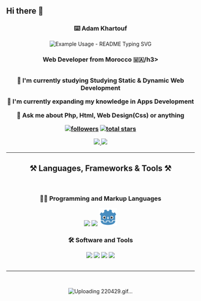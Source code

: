 ## Hi there 👋

<!-- markdownlint-disable MD033 MD041 -->
<p align="center">
  <h3 align="center">⌨️ Adam Khartouf</h3>
</p>

<p align="center">
  <img src="https://readme-typing-svg.demolab.com/?lines=Welcome+To+My+Profile!;Im+Adam+Khartouf!&font=Alfa+Slab+One&center=true&width=400&height=50&duration=4000&pause=1000" alt="Example Usage - README Typing SVG">
</p>

<h3 align="center">Web Developer from Morocco 🇲🇦/h3>

</br>

<br/>

<div align="center">
 
 🔭 I'm currently studying **Studying Static & Dynamic Web Development**
 
 🌱 I'm currently expanding my knowledge in **Apps Development**

 💬 Ask me about **Php, Html, Web Design(Css) or anything**

 </div>

<p align="center">
      <a href="https://github.com/AdamKhartouf?tab=followers">
         <img alt="followers" title="Follow me on Github" src="https://custom-icon-badges.demolab.com/github/followers/AdamKhartouf?color=236ad3&labelColor=1155ba&style=for-the-badge&logo=person-add&label=Follow&logoColor=white"/></a>
      <a href="https://github.com/AdamKhartouf?tab=repositories&q=&type=&sort=stargazers">
         <img alt="total stars" title="Total stars on GitHub" src="https://custom-icon-badges.demolab.com/github/stars/AdamKhartouf?color=55960c&style=for-the-badge&labelColor=488207&logo=star"/></a>
   </p>


<div align="center"> 
  <a href="mailto:adamkhartouf@gmail.com">
    <img src="https://img.shields.io/badge/Gmail-333333?style=for-the-badge&logo=gmail&logoColor=red" />
  </a>
  <a href="https://wa.me/+212649482148" target="_blank">
    <img src="https://img.shields.io/badge/WhatsApp-25D366?style=for-the-badge&logo=whatsapp&logoColor=white" />
  </a>

  </div>

   <hr/>

   <h2 align="center">⚒️ Languages, Frameworks & Tools ⚒️</h2>
<br/>

<h3 align="center">👨‍💻 Programming and Markup Languages</h3>
<div align="center">
    <img src="https://skillicons.dev/icons?i=html,css,java,js,python,php,ts" />
    <img src="https://skillicons.dev/icons?i=react" />
    <img src="https://raw.githubusercontent.com/godotengine/godot/master/icon.svg" width="48" height="48" alt="GDScript" title="GDScript"/>
</div>


<h3 align="center">🛠️ Software and Tools</h3>
<div align="center">
    <img src="https://skillicons.dev/icons?i=vscode,git,github" />
    <img src="https://skillicons.dev/icons?i=discord" />
    <img src="https://skillicons.dev/icons?i=gmail" />
    <img src="https://skillicons.dev/icons?i=linkedin" />
     <br>
</div>

<br/>


<hr/>

<div align="center">
  <h2🏎️ My Intrests 🏎️</h2>
  <br>
  
   ![Uploading 220429.gif…]()
  
  <br/><br/><br/>
</div>







<!--
**AdamKhartouf/AdamKhartouf** is a ✨ _special_ ✨ repository because its `README.md` (this file) appears on your GitHub profile.

Here are some ideas to get you started:

- 🔭 I’m currently working on ...
- 🌱 I’m currently learning ...
- 👯 I’m looking to collaborate on ...
- 🤔 I’m looking for help with ...
- 💬 Ask me about ...
- 📫 How to reach me: ...
- 😄 Pronouns: ...
- ⚡ Fun fact: ...
-->
